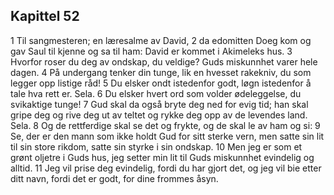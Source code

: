 ## Kapittel 52

1 Til sangmesteren; en læresalme av David,
2 da edomitten Doeg kom og gav Saul til kjenne og sa til ham: David er kommet i Akimeleks hus.
3 Hvorfor roser du deg av ondskap, du veldige? Guds miskunnhet varer hele dagen.
4 På undergang tenker din tunge, lik en hvesset rakekniv, du som legger opp listige råd!
5 Du elsker ondt istedenfor godt, løgn istedenfor å tale hva rett er. Sela.
6 Du elsker hvert ord som volder ødeleggelse, du svikaktige tunge!
7 Gud skal da også bryte deg ned for evig tid; han skal gripe deg og rive deg ut av teltet og rykke deg opp av de levendes land. Sela.
8 Og de rettferdige skal se det og frykte, og de skal le av ham og si:
9 Se, der er den mann som ikke holdt Gud for sitt sterke vern, men satte sin lit til sin store rikdom, satte sin styrke i sin ondskap.
10 Men jeg er som et grønt oljetre i Guds hus, jeg setter min lit til Guds miskunnhet evindelig og alltid.
11 Jeg vil prise deg evindelig, fordi du har gjort det, og jeg vil bie etter ditt navn, fordi det er godt, for dine frommes åsyn.
